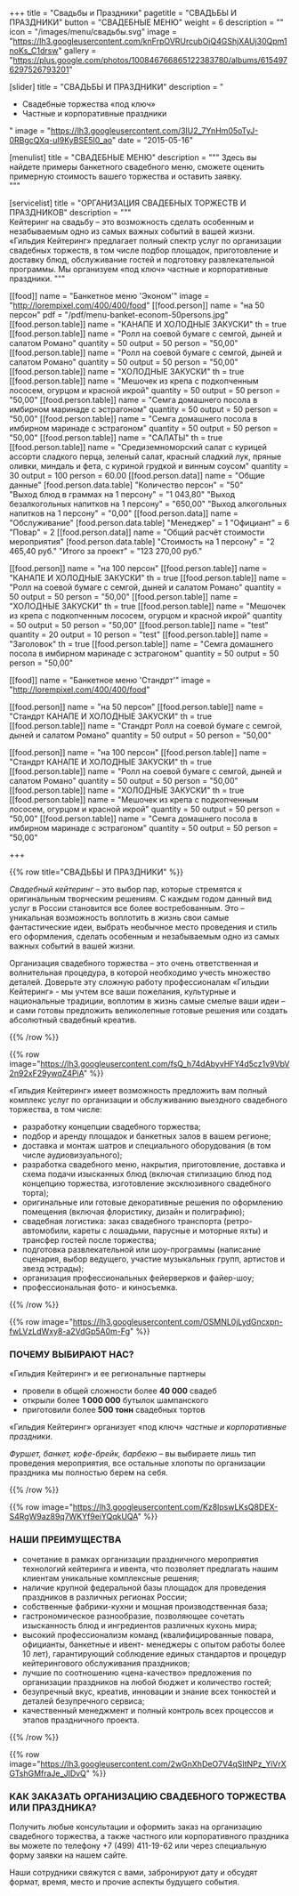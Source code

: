 +++
title = "Свадьбы и Праздники"
pagetitle = "СВАДЬБЫ И ПРАЗДНИКИ"
button = "СВАДЕБНЫЕ МЕНЮ"
weight = 6
description = ""
icon = "/images/menu/свадьбы.svg"
image = "https://lh3.googleusercontent.com/knFrpOVRUrcubOiQ4GShjXAUj30Qpm1noKs_C1drsw"
gallery = "https://plus.google.com/photos/100846766865122383780/albums/6154976297526793201"

[slider]
title = "СВАДЬБЫ И ПРАЗДНИКИ"
description = "<ul> <li>Свадебные торжества «под ключ» <li> Частные и корпоративные праздники </ul>"
image = "https://lh3.googleusercontent.com/3lU2_7YnHm05oTyJ-0RBgcQXq-uI9KyBSE5I0_ao"
date = "2015-05-16"

[menulist]
title = "СВАДЕБНЫЕ МЕНЮ"
description = """
Здесь вы найдете примеры банкетного свадебного меню, сможете оценить примерную стоимость вашего торжества и оставить заявку.  
"""  

[servicelist]
title = "ОРГАНИЗАЦИЯ СВАДЕБНЫХ ТОРЖЕСТВ И ПРАЗДНИКОВ"
description = """  
Кейтеринг на свадьбу – это возможность сделать особенным и незабываемым одно из самых важных событий в вашей жизни. «Гильдия Кейтеринг» предлагает полный спектр услуг по организации свадебных торжеств, в том числе подбор площадок, приготовление и доставку блюд, обслуживание гостей и подготовку развлекательной программы. Мы организуем «под ключ» частные и корпоративные праздники.
"""

[[food]]
  name = "Банкетное меню 'Эконом'"
  image = "http://lorempixel.com/400/400/food"
  [[food.person]]
    name = "на 50 персон"
    pdf = "/pdf/menu-banket-econom-50persons.jpg"
    [[food.person.table]]
      name = "КАНАПЕ И ХОЛОДНЫЕ ЗАКУСКИ"
      th = true
    [[food.person.table]]
      name = "Ролл на соевой бумаге с семгой, дыней и салатом Романо"
      quantity = 50
      output = 50
      person = "50,00"
    [[food.person.table]]
      name = "Ролл на соевой бумаге с семгой, дыней и салатом Романо"
      quantity = 50
      output = 50
      person = "50,00"
    [[food.person.table]]
      name = "ХОЛОДНЫЕ ЗАКУСКИ"
      th = true
    [[food.person.table]]
      name = "Мешочек из крепа с подкопченным лососем, огурцом и красной икрой"
      quantity = 50
      output = 50
      person = "50,00"
    [[food.person.table]]
      name = "Семга домашнего посола в имбирном маринаде с эстрагоном"
      quantity = 50
      output = 50
      person = "50,00"
    [[food.person.table]]
      name = "Семга домашнего посола в имбирном маринаде с эстрагоном"
      quantity = 50
      output = 50
      person = "50,00"
    [[food.person.table]]
      name = "САЛАТЫ"
      th = true
    [[food.person.table]]
      name = "Средиземноморский салат с курицей ассорти сладкого перца, зеленый салат, красный сладкий лук, пряные оливки, миндаль и фета, с куриной грудкой и винным соусом"
      quantity = 30
      output = 100
      person = 60.00
    [[food.person.data]]
      name = "Общие данные"
      [food.person.data.table]
        "Количество персон" = "50"  
        "Выход блюд в граммах на 1 персону" = "1 043,80"
        "Выход безалкогольных напитков на 1 персону" = "650,00"
        "Выход алкогольных напитков на 1 персону" = "0,00"
    [[food.person.data]]
      name = "Обслуживание"
      [food.person.data.table]
        "Менеджер" = 1
        "Официант" = 6
        "Повар" = 2
    [[food.person.data]]
      name = "Общий расчёт стоимости мероприятия"
      [food.person.data.table]
        "Стоимость на 1 персону" = "2 465,40 руб."
        "Итого за проект" = "123 270,00 руб."

  [[food.person]]
    name = "на 100 персон"
    [[food.person.table]]
      name = "КАНАПЕ И ХОЛОДНЫЕ ЗАКУСКИ"
      th = true
    [[food.person.table]]
      name = "Ролл на соевой бумаге с семгой, дыней и салатом Романо"
      quantity = 50
      output = 50
      person = "50,00"
    [[food.person.table]]
      name = "ХОЛОДНЫЕ ЗАКУСКИ"
      th = true
    [[food.person.table]]
      name = "Мешочек из крепа с подкопченным лососем, огурцом и красной икрой"
      quantity = 50
      output = 50
      person = "50,00"
    [[food.person.table]]
      name = "test"
      quantity = 20
      output = 10
      person = "test"
    [[food.person.table]]
      name = "Заголовок"
      th = true
    [[food.person.table]]
      name = "Семга домашнего посола в имбирном маринаде с эстрагоном"
      quantity = 50
      output = 50
      person = "50,00"

[[food]]
  name = "Банкетное меню 'Стандрт'"
  image = "http://lorempixel.com/400/400/food"

  [[food.person]]
    name = "на 50 персон"
    [[food.person.table]]
      name = "Стандрт КАНАПЕ И ХОЛОДНЫЕ ЗАКУСКИ"
      th = true
    [[food.person.table]]
      name = "Стандрт Ролл на соевой бумаге с семгой, дыней и салатом Романо"
      quantity = 50
      output = 50
      person = "50,00"

  [[food.person]]
    name = "на 100 персон"
    [[food.person.table]]
      name = "Стандрт КАНАПЕ И ХОЛОДНЫЕ ЗАКУСКИ"
      th = true
    [[food.person.table]]
      name = "Ролл на соевой бумаге с семгой, дыней и салатом Романо"
      quantity = 50
      output = 50
      person = "50,00"
    [[food.person.table]]
      name = "ХОЛОДНЫЕ ЗАКУСКИ"
      th = true
    [[food.person.table]]
      name = "Мешочек из крепа с подкопченным лососем, огурцом и красной икрой"
      quantity = 50
      output = 50
      person = "50,00"
    [[food.person.table]]
      name = "Семга домашнего посола в имбирном маринаде с эстрагоном"
      quantity = 50
      output = 50
      person = "50,00"

+++

{{% row title="СВАДЬБЫ И ПРАЗДНИКИ" %}}


_Свадебный кейтеринг_ – это выбор пар, которые стремятся к оригинальным творческим решениям. С каждым годом данный вид услуг в России становится все более востребованным. Это – уникальная возможность воплотить в жизнь свои самые фантастические идеи, выбрать необычное место проведения и стиль его оформления, сделать особенным и незабываемым одно из самых важных событий в вашей жизни.

Организация свадебного торжества – это очень ответственная и волнительная процедура, в которой необходимо учесть множество деталей. Доверьте эту сложную работу профессионалам «Гильдии Кейтеринг» - мы учтем все ваши пожелания, культурные и национальные традиции, воплотим в жизнь самые смелые ваши идеи – и сами готовы предложить великолепные готовые решения или создать абсолютный свадебный креатив.

{{% /row %}}

{{% row image="https://lh3.googleusercontent.com/fsQ_h74dAbyvHFY4d5cz1v9VbV2n92xF29ywqZ4PiA" %}}

«Гильдия Кейтеринг» имеет возможность предложить вам полный комплекс услуг по организации и обслуживанию выездного свадебного торжества, в том числе:

- разработку концепции свадебного торжества;
- подбор и аренду площадок и банкетных залов в вашем регионе;
- доставка и монтаж шатров и специального оборудования (в том числе аудиовизуального);
- разработка свадебного меню, накрытия, приготовление, доставка и схема подачи изысканных блюд (включая стилизацию блюд под концепцию торжества, изготовление эксклюзивного свадебного торта);
- оригинальные или готовые декоративные решения по оформлению помещения (включая флористику, дизайн и полиграфию);
- свадебная логистика: заказ свадебного транспорта (ретро-автомобили, кареты с лошадьми, парусные и моторные яхты) и трансфер гостей после торжества;  
- подготовка развлекательной или шоу-программы (написание сценария, выбор ведущего, участие музыкальных групп, артистов и звезд эстрады);
- организация профессиональных фейерверков и файер-шоу;
- профессиональная фото- и киносъемка.

{{% /row %}}

{{% row image="https://lh3.googleusercontent.com/OSMNL0jLydGncxpn-fwLVzLdWxy8-a2VdGp5A0m-Fg" %}}

### ПОЧЕМУ ВЫБИРАЮТ НАС?

«Гильдия Кейтеринг» и ее региональные партнеры

- провели в общей сложности более **40 000** свадеб
- открыли более **1 000 000** бутылок шампанского
- приготовили более **500 тонн** свадебных тортов

«Гильдия Кейтеринг» организует «под ключ» _частные и корпоративные праздники_.

_Фуршет, банкет, кофе-брейк, барбекю_ – вы выбираете лишь тип проведения мероприятия, все остальные хлопоты по организации праздника мы полностью берем на себя.

{{% /row %}}

{{% row image="https://lh3.googleusercontent.com/Kz8lpswLKsQ8DEX-S4RgW9az89q7WKYf9eiYQqkUQA" %}}

### НАШИ ПРЕИМУЩЕСТВА

- сочетание в рамках организации праздничного мероприятия технологий кейтеринга и ивента, что позволяет предлагать нашим клиентам уникальные комплексные решения;
- наличие крупной федеральной базы площадок для проведения праздников в различных регионах России;
- собственные фабрики-кухни и мощная производственная база;
- гастрономическое разнообразие, позволяющее сочетать изысканность блюд и ингредиентов различных кухонь мира;
- высокий профессионализм команд (квалифицированные повара, официанты, банкетные и ивент- менеджеры с опытом работы более 10 лет), гарантирующий соблюдение единых стандартов и процедур кейтерингового обслуживания праздников;
- лучшие по соотношению «цена-качество» предложения по организации праздников на любой бюджет и количество гостей;
- безупречный вкус, креатив, инновации и знание всех тонкостей и деталей безупречного сервиса;
- качественный менеджмент и полный контроль всех процессов и этапов праздничного проекта.

{{% /row %}}

{{% row image="https://lh3.googleusercontent.com/2wGnXhDeO7V4qSltNPz_YiVrXGTshGMfraJe_JIDvQ" %}}

### КАК ЗАКАЗАТЬ ОРГАНИЗАЦИЮ СВАДЕБНОГО ТОРЖЕСТВА ИЛИ ПРАЗДНИКА?

Получить любые консультации и оформить заказ на организацию свадебного торжества, а также частного или корпоративного праздника вы можете по телефону +7 (499) 411-19-62 или через специальную форму заявки на нашем сайте.

Наши сотрудники свяжутся с вами, забронируют дату и обсудят формат, время, место и прочие аспекты будущего события.
